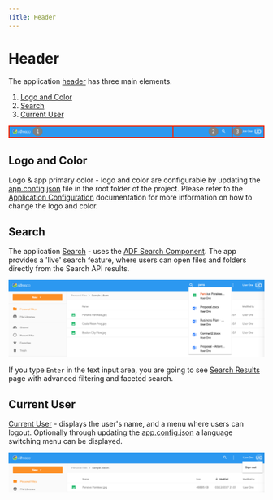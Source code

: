 ```yaml
---
Title: Header
---
```


# Header

The application [header](../../src/app/components/header) has three main elements.

1. [Logo and Color](#logo-and-color)
2. [Search](#search)
3. [Current User](#current-user)

![Header](../images/header.png)

## Logo and Color

Logo & app primary color - logo and color are configurable by updating the
[app.config.json](../../src/app.config.json) file in the root folder of the project.
Please refer to the [Application Configuration](/getting-started/configuration) documentation for more information on how to change the logo and color.

## Search

The application [Search](../../src/app/components/search) -
uses the [ADF Search Component](https://www.alfresco.com/abn/adf/docs/content-services/search.component/).
The app provides a 'live' search feature, where users can open files and folders directly from the Search API results.

![Search Input](../images/search.png)

If you type `Enter` in the text input area, you are going to see
[Search Results](/features/search-results) page
with advanced filtering and faceted search.

## Current User

[Current User](../../src/app/components/current-user) -
displays the user's name, and a menu where users can logout.
Optionally through updating the [app.config.json](../../src/app.config.json)
a language switching menu can be displayed.

![Current User](../images/current-user.png)
